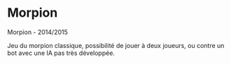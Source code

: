 # Morpion
Morpion - 2014/2015

Jeu du morpion classique, possibilité de jouer à deux joueurs, ou contre un bot avec une IA pas très développée.
